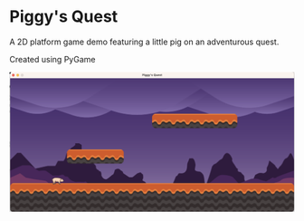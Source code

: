 # Piggy's Quest
A 2D platform game demo featuring a little pig on an adventurous quest.

Created using PyGame

![Screenshot of my project](https://raw.githubusercontent.com/AlftheElf/Piggy-Quest/refs/heads/main/Piggy's%20Quest%20Screenshot.png)
